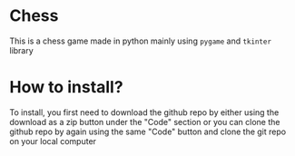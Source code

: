 # Chess

This is a chess game made in python mainly using `pygame` and `tkinter` library

# How to install?
 To install, you first need to download the github repo by either using the download as a zip button under the "Code" section or you can clone the github repo by again using the same "Code" button and clone the git repo on your local computer
